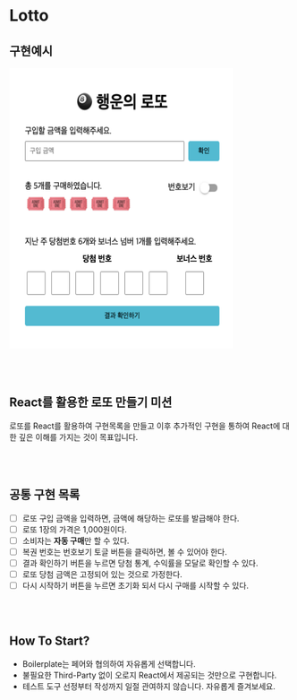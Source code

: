 # Lotto

## 구현예시

<img
  src="./public/로또예시.png"
  width="400"
  height="500"
/>

<br>
<br>

## React를 활용한 로또 만들기 미션

로또를 React를 활용하여 구현목록을 만들고 이후 추가적인 구현을 통하여 React에 대한 깊은 이해를 가지는 것이 목표입니다.

<br>
<br>

## 공통 구현 목록

- [ ] 로또 구입 금액을 입력하면, 금액에 해당하는 로또를 발급해야 한다.
- [ ] 로또 1장의 가격은 1,000원이다.
- [ ] 소비자는 **자동 구매**만 할 수 있다.
- [ ] 복권 번호는 번호보기 토글 버튼을 클릭하면, 볼 수 있어야 한다.
- [ ] 결과 확인하기 버튼을 누르면 당첨 통계, 수익률을 모달로 확인할 수 있다.
- [ ] 로또 당첨 금액은 고정되어 있는 것으로 가정한다.
- [ ] 다시 시작하기 버튼을 누르면 초기화 되서 다시 구매를 시작할 수 있다.

<br>
<br>

## How To Start?

- Boilerplate는 페어와 협의하여 자유롭게 선택합니다.
- 불필요한 Third-Party 없이 오로지 React에서 제공되는 것만으로 구현합니다.
- 테스트 도구 선정부터 작성까지 일절 관여하지 않습니다. 자유롭게 즐겨보세요.
